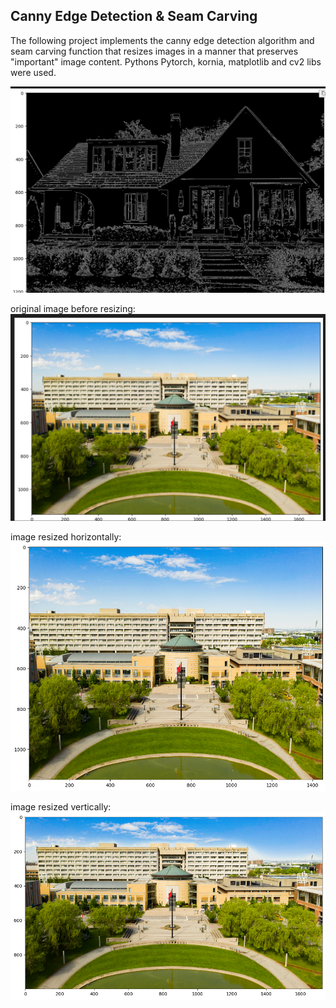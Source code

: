 ## Canny Edge Detection & Seam Carving

The following project implements the canny edge detection algorithm and seam carving function that resizes images in a manner that preserves "important" image content.
Pythons Pytorch, kornia, matplotlib and cv2 libs were used.

![edge detection](image.png)

original image before resizing:
![original image before resizing](image-1.png)

image resized horizontally:
![image resized horizontally](image-2.png)

image resized vertically:
![image resized vertically](image-3.png)
